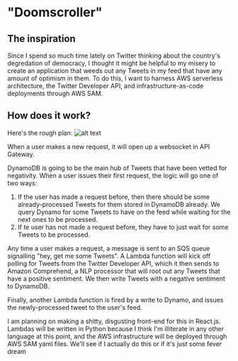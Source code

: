 # "Doomscroller"
## The inspiration
Since I spend so much time lately on Twitter thinking about the country's degredation of democracy, I thought it might be helpful to my misery to create an application that weeds out any Tweets in my feed that have any amount of optimism in them. To do this, I want to harness AWS serverless architecture, the Twitter Developer API, and infrastructure-as-code deployments through AWS SAM. 

## How does it work?
Here's the rough plan:
![alt text](https://github.com/delaneykranz/doomscroller/blob/main/docs/tentative-plan.png?raw=true)

When a user makes a new request, it will open up a websocket in API Gateway. 

DynamoDB is going to be the main hub of Tweets that have been vetted for negativity. When a user issues their first request, the logic will go one of two ways:

1. If the user has made a request before, then there should be some already-processed Tweets for them stored in DynamoDB already. We query Dynamo for some Tweets to have on the feed while waiting for the next ones to be processed.
2. If te user has not made a request before, they have to just wait for some Tweets to be processed.

Any time a user makes a request, a message is sent to an SQS queue signalling "hey, get me some Tweets". A Lambda function will kick off polling for Tweets from the Twitter Developer API, which it then sends to Amazon Comprehend, a NLP processor that will root out any Tweets that have a positive sentiment. We then write Tweets with a negative sentiment to DynamoDB.

Finally, another Lambda function is fired by a write to Dynamo, and issues the newly-processed tweet to the user's feed.

I am planning on making a shitty, disgusting front-end for this in React.js. Lambdas will be written in Python because I think I'm illiterate in any other language at this point, and the AWS infrastructure will be deployed through AWS SAM yaml files. We'll see if I actually do this or if it's just some fever dream